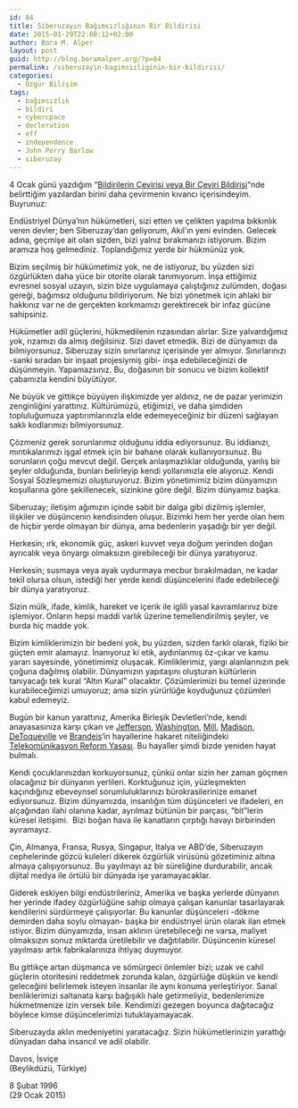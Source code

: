 ```yaml
---
id: 84
title: Siberuzayın Bağımsızlığının Bir Bildirisi
date: 2015-01-29T22:00:12+02:00
author: Bora M. Alper
layout: post
guid: http://blog.boramalper.org/?p=84
permalink: /siberuzayin-bagimsizliginin-bir-bildirisi/
categories:
  - Özgür Bilişim
tags:
  - bağımsızlık
  - bildiri
  - cybercpace
  - decleration
  - eff
  - independence
  - John Perry Barlow
  - siberuzay
---
```

4 Ocak günü yazdığım &#8220;[Bildirilerin Çevirisi veya Bir Çeviri Bildirisi](https://blog.boramalper.org/ceviriler/bildirilerin-cevirisi-veya-bir-ceviri-bildirisi)&#8220;nde belirttiğim yazılardan birini daha çevirmenin kıvancı içerisindeyim. Buyrunuz:

<!--more-->

Endüstriyel Dünya&#8217;nın hükümetleri, sizi etten ve çelikten yapılma bıkkınlık veren devler; ben Siberuzay&#8217;dan geliyorum, Akıl&#8217;ın yeni evinden. Gelecek adına, geçmişe ait olan sizden, bizi yalnız bırakmanızı istiyorum. Bizim aramıza hoş gelmediniz. Toplandığımız yerde bir hükmünüz yok.

Bizim seçilmiş bir hükümetimiz yok, ne de istiyoruz, bu yüzden sizi özgürlükten daha yüce bir otorite olarak tanımıyorum. İnşa ettiğimiz evresnel sosyal uzayın, sizin bize uygulamaya çalıştığınız zulümden, doğası gereği, bağımsız olduğunu bildiriyorum. Ne bizi yönetmek için ahlaki bir hakkınız var ne de gerçekten korkmamızı gerektirecek bir infaz gücüne sahipsiniz.

Hükümetler adil güçlerini, hükmedilenin rızasından alırlar. Size yalvardığımız yok, rızamızı da almış değilsiniz. Sizi davet etmedik. Bizi de dünyamızı da bilmiyorsunuz. Siberuzay sizin sınırlarınız içerisinde yer almıyor. Sınırlarınızı -sanki sıradan bir inşaat projesiymiş gibi- inşa edebileceğinizi de düşünmeyin. Yapamazsınız. Bu, doğasının bir sonucu ve bizim kollektif çabamızla kendini büyütüyor.

Ne büyük ve gittikçe büyüyen ilişkimizde yer aldınız, ne de pazar yerimizin zenginliğini yarattınız. Kültürümüzü, etiğimizi, ve daha şimdiden topluluğumuza yaptırımlarınızla elde edemeyeceğiniz bir düzeni sağlayan saklı kodlarımızı bilmiyorsunuz.

Çözmeniz gerek sorunlarımız olduğunu iddia ediyorsunuz. Bu iddianızı, mıntıkalarımızı işgal etmek için bir bahane olarak kullanıyorsunuz. Bu sorunların çoğu mevcut değil. Gerçek anlaşmazlıklar olduğunda, yanlış bir şeyler olduğunda, bunları belirleyip kendi yollarımızla ele alıyoruz. Kendi Sosyal Sözleşmemizi oluşturuyoruz. Bizim yönetimimiz bizim dünyamızın koşullarına göre şekillenecek, sizinkine göre değil. Bizim dünyamız başka.

Siberuzay; iletişim ağımızın içinde sabit bir dalga gibi dizilmiş işlemler, ilişkiler ve düşüncenin kendisinden oluşur. Bizimki hem her yerde olan hem de hiçbir yerde olmayan bir dünya, ama bedenlerin yaşadığı bir yer değil.

Herkesin; ırk, ekonomik güç, askeri kuvvet veya doğum yerinden doğan ayrıcalık veya önyargı olmaksızın girebileceği bir dünya yaratıyoruz.

Herkesin; susmaya veya ayak uydurmaya mecbur bırakılmadan, ne kadar tekil olursa olsun, istediği her yerde kendi düşüncelerini ifade edebileceği bir dünya yaratıyoruz.

Sizin mülk, ifade, kimlik, hareket ve içerik ile iglili yasal kavramlarınız bize işlemiyor. Onların hepsi maddi varlık üzerine temellendirilmiş şeyler, ve burda hiç madde yok.

Bizim kimliklerimizin bir bedeni yok, bu yüzden, sizden farklı olarak, fiziki bir güçten emir alamayız. İnanıyoruz ki etik, aydınlanmış öz-çıkar ve kamu yararı sayesinde, yönetimimiz oluşacak. Kimliklerimiz, yargı alanlarınızın pek çoğuna dağılmış olabilir. Dünyamızın yapıtaşını oluşturan kültürlerin tanıyacağı tek kural &#8220;Altın Kural&#8221; olacaktır. Çözümlerimizi bu temel üzerinde kurabileceğimizi umuyoruz; ama sizin yürürlüğe koyduğunuz çözümleri kabul edemeyiz.

Bugün bir kanun yarattınız, Amerika Birleşik Devletleri&#8217;nde, kendi anayasasınıza karşı çıkan ve <a href="https://en.wikipedia.org/wiki/Thomas_Jefferson" target="_blank" rel="noopener noreferrer">Jefferson</a>, <a href="https://en.wikipedia.org/wiki/George_Washington" target="_blank" rel="noopener noreferrer">Washington</a>, <a href="https://en.wikipedia.org/wiki/John_Stuart_Mill" target="_blank" rel="noopener noreferrer">Mill</a>, <a href="https://en.wikipedia.org/wiki/James_Madison" target="_blank" rel="noopener noreferrer">Madison</a>, <a href="https://en.wikipedia.org/wiki/Alexis_de_Tocqueville" target="_blank" rel="noopener noreferrer">DeToqueville</a> ve <a href="https://en.wikipedia.org/wiki/Louis_Brandeis" target="_blank" rel="noopener noreferrer">Brandeis</a>&#8216;in hayallerine hakaret niteliğindeki <a href="https://en.wikipedia.org/wiki/Telecommunications_Act_of_1996" target="_blank" rel="noopener noreferrer">Telekomünikasyon Reform Yasası</a>. Bu hayaller şimdi bizde yeniden hayat bulmalı.

Kendi çocuklarınızdan korkuyorsunuz, çünkü onlar sizin her zaman göçmen olacağınız bir dünyanın yerlileri. Korktuğunuz için, yüzleşmekten kaçındığınız ebeveynsel sorumluluklarınızı bürokrasilerinize emanet ediyorsunuz. Bizim dünyamızda, insanlığın tüm düşünceleri ve ifadeleri, en alçağından ilahi olanına kadar, ayrılmaz bütünün bir parçası, &#8220;bit&#8221;lerin küresel iletişimi.  Bizi boğan hava ile kanatların çırptığı havayı birbirinden ayıramayız.

Çin, Almanya, Fransa, Rusya, Singapur, Italya ve ABD&#8217;de, Siberuzayın cephelerinde gözcü kuleleri dikerek özgürlük virüsünü gözetiminiz altına almaya çalışıyorsunuz. Bu yayılmayı az bir süreliğine durdurabilir, ancak dijital medya ile örtülü bir dünyada işe yaramayacaklar.

Giderek eskiyen bilgi endüstrileriniz, Amerika ve başka yerlerde dünyanın her yerinde ifadey özgürlüğüne sahip olmaya çalışan kanunlar tasarlayarak kendilerini sürdürmeye çalışıyorlar. Bu kanunlar düşünceleri -dökme demirden daha soylu olmayan- başka bir endüstriyel ürün olarak ilan etmek istiyor. Bizim dünyamızda, insan aklının üretebileceği ne varsa, maliyet olmaksızın sonuz miktarda üretilebilir ve dağıtılabilir. Düşüncenin küresel yayılması artık fabrikalarınıza ihtiyaç duymuyor.

Bu gittikçe artan düşmanca ve sömürgeci önlemler bizi; uzak ve cahil güçlerin otoritesini reddetmek zorunda kalan, özgürlüğe düşkün ve kendi geleceğini belirlemek isteyen insanlar ile aynı konuma yerleştiriyor. Sanal benliklerimizi saltanata karşı bağışıklı hale getirmeliyiz, bedenlerimize hükmetmenize izin versek bile. Kendimizi gezegen boyunca dağıtacağız böylece kimse düşüncelerimizi tutuklayamayacak.

Siberuzayda aklın medeniyetini yaratacağız. Sizin hükümetlerinizin yarattığı dünyadan daha insancıl ve adil olabilir.

Davos, İsviçe  
(Beylikdüzü, Türkiye)

8 Şubat 1996  
(29 Ocak 2015)